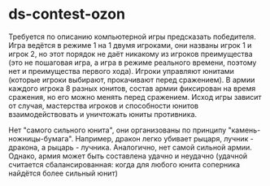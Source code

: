 # ds-contest-ozon
Требуется по описанию компьютерной игры предсказать победителя.
Игра ведётся в режиме 1 на 1 двумя игроками, они названы игрок 1 и игрок 2, но этот порядок не даёт никакому из игроков преимущества (это не пошаговая игра, а игра в режиме реального времени, поэтому нет и преимущества первого хода). Игроки управляют юнитами (которые игроки выбирают, прокачивают перед сражением). В армии каждого игрока 8 разных юнитов, состав армии фиксирован на время сражения, но его можно менять перед сражением. Исход игры зависит от случая, мастерства игроков и способности юнитов взаимодействовать и уничтожать юниты противника.

Нет "самого сильного юнита", они организованы по принципу "камень-ножницы-бумага". Например, дракон легко убивает рыцаря, лучник - дракона, а рыцарь - лучника. Аналогично, нет самой сильной армии. Однако, армия может быть составлена удачно и неудачно (удачной считается сбалансированная: когда для любого юнита соперника найдётся более сильный юнит)
